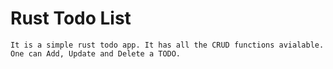 # Rust Todo List
    It is a simple rust todo app. It has all the CRUD functions avialable. One can Add, Update and Delete a TODO.
